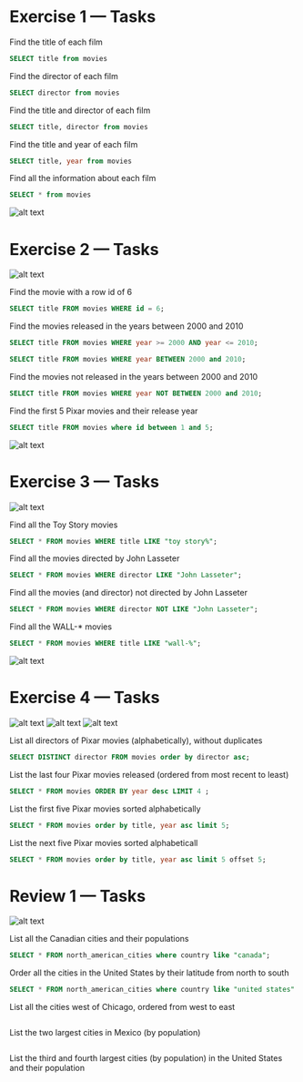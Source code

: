 # Exercise 1 — Tasks

Find the title of each film

```sql
SELECT title from movies
```

Find the director of each film

```sql
SELECT director from movies
```

Find the title and director of each film

```sql
SELECT title, director from movies
```

Find the title and year of each film

```sql
SELECT title, year from movies
```

Find all the information about each film

```sql
SELECT * from movies
```

![alt text](image.png)

# Exercise 2 — Tasks

![alt text](image-1.png)

Find the movie with a row id of 6

```sql
SELECT title FROM movies WHERE id = 6;
```

Find the movies released in the years between 2000 and 2010

```sql
SELECT title FROM movies WHERE year >= 2000 AND year <= 2010;

SELECT title FROM movies WHERE year BETWEEN 2000 and 2010;
```

Find the movies not released in the years between 2000 and 2010

```sql
SELECT title FROM movies WHERE year NOT BETWEEN 2000 and 2010;
```

Find the first 5 Pixar movies and their release year

```sql
SELECT title FROM movies where id between 1 and 5;
```

![alt text](image-2.png)

# Exercise 3 — Tasks

![alt text](image-3.png)

Find all the Toy Story movies

```sql
SELECT * FROM movies WHERE title LIKE "toy story%";
```

Find all the movies directed by John Lasseter

```sql
SELECT * FROM movies WHERE director LIKE "John Lasseter";
```

Find all the movies (and director) not directed by John Lasseter

```sql
SELECT * FROM movies WHERE director NOT LIKE "John Lasseter";
```

Find all the WALL-\* movies

```sql
SELECT * FROM movies WHERE title LIKE "wall-%";

```

![alt text](image-4.png)

# Exercise 4 — Tasks

![alt text](image-5.png)
![alt text](image-6.png)
![alt text](image-7.png)

List all directors of Pixar movies (alphabetically), without duplicates

```sql
SELECT DISTINCT director FROM movies order by director asc;
```

List the last four Pixar movies released (ordered from most recent to least)

```sql
SELECT * FROM movies ORDER BY year desc LIMIT 4 ;
```

List the first five Pixar movies sorted alphabetically

```sql
SELECT * FROM movies order by title, year asc limit 5;
```

List the next five Pixar movies sorted alphabeticall

```sql
SELECT * FROM movies order by title, year asc limit 5 offset 5;
```

# Review 1 — Tasks

![alt text](image-8.png)

List all the Canadian cities and their populations

```sql
SELECT * FROM north_american_cities where country like "canada";
```

Order all the cities in the United States by their latitude from north to south

```sql
SELECT * FROM north_american_cities where country like "united states" order by latitude desc;
```

List all the cities west of Chicago, ordered from west to east

```sql

```

List the two largest cities in Mexico (by population)

```sql

```

List the third and fourth largest cities (by population) in the United States and their population

```sql

```
